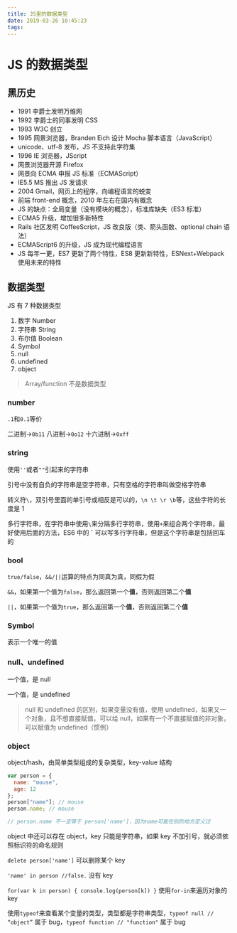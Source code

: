 ```yaml
---
title: JS里的数据类型
date: 2019-03-26 10:45:23
tags:
---
```


# JS 的数据类型

## 黑历史

- 1991 李爵士发明万维网
- 1992 李爵士的同事发明 CSS
- 1993 W3C 创立
- 1995 网景浏览器，Branden Eich 设计 Mocha 脚本语言（JavaScript）
- unicode、utf-8 发布，JS 不支持此字符集
- 1996 IE 浏览器，JScript
- 网景浏览器开源 Firefox
- 网景向 ECMA 申报 JS 标准（ECMAScript）
- IE5.5 MS 推出 JS 发请求
- 2004 Gmail，网页上的程序，向编程语言的蜕变
- 前端 front-end 概念，2010 年左右在国内有概念
- JS 的缺点：全局变量（没有模块的概念），标准库缺失（ES3 标准）
- ECMA5 升级，增加很多新特性
- Rails 社区发明 CoffeeScript，JS 改良版（类、箭头函数、optional chain 语法）
- ECMAScript6 的升级，JS 成为现代编程语言
- JS 每年一更，ES7 更新了两个特性，ES8 更新新特性，ESNext+Webpack 使用未来的特性

## 数据类型

JS 有 7 种数据类型

1. 数字 Number
2. 字符串 String
3. 布尔值 Boolean
4. Symbol
5. null
6. undefined
7. object

> Array/function 不是数据类型

### number

`.1`和`0.1`等价

二进制->`0b11` 八进制->`0o12` 十六进制->`0xff`

### string

使用`''`或者`""`引起来的字符串

引号中没有自负的字符串是空字符串，只有空格的字符串叫做空格字符串

转义符`\`，双引号里面的单引号或相反是可以的，`\n \t \r \b`等，这些字符的长度是 1

多行字符串，在字符串中使用`\`来分隔多行字符串，使用`+`来组合两个字符串，最好使用后面的方法，ES6 中的 **`** 可以写多行字符串，但是这个字符串是包括回车的

### bool

`true/false`，`&&/||`运算的特点为同真为真，同假为假

`&&`，如果第一个值为`false`，那么返回第一个**值**，否则返回第二个**值**

`||`，如果第一个值为`true`，那么返回第一个**值**，否则返回第二个**值**

### Symbol

表示一个唯一的值

### null、undefined

一个值，是 null

一个值，是 undefined

> null 和 undefined 的区别，如果变量没有值，使用 undefined，如果又一个对象，且不想直接赋值，可以给 null，如果有一个不直接赋值的非对象，可以赋值为 undefined（惯例）

### object

object/hash，由简单类型组成的复杂类型，key-value 结构

```javascript
var person = {
  name: "mouse",
  age: 12
};
person["name"]; // mouse
person.name; // mouse

// person.name 不一定等于 person['name']，因为name可能在别的地方定义过
```

object 中还可以存在 object，key 只能是字符串，如果 key 不加引号，就必须依照标识符的命名规则

`delete person['name']` 可以删除某个 key

`'name' in person //false.` 没有 key

`for(var k in person) { console.log(person[k]) }` 使用`for-in`来遍历对象的 key

使用`typeof`来查看某个变量的类型，类型都是字符串类型，`typeof null // “object”` 属于 bug，`typeof function // "function"` 属于 bug
